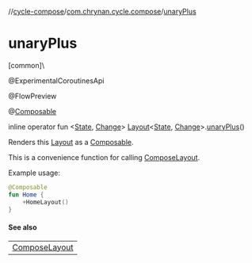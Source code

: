 //[cycle-compose](../../index.md)/[com.chrynan.cycle.compose](index.md)/[unaryPlus](unary-plus.md)

# unaryPlus

[common]\

@ExperimentalCoroutinesApi

@FlowPreview

@[Composable](https://developer.android.com/reference/kotlin/androidx/compose/runtime/Composable.html)

inline operator fun &lt;[State](unary-plus.md), [Change](unary-plus.md)&gt; [Layout](-layout/index.md)&lt;[State](unary-plus.md), [Change](unary-plus.md)&gt;.[unaryPlus](unary-plus.md)()

Renders this [Layout](-layout/index.md) as a [Composable](https://developer.android.com/reference/kotlin/androidx/compose/runtime/Composable.html).

This is a convenience function for calling [ComposeLayout](-compose-layout.md).

Example usage:

```kotlin
@Composable
fun Home {
    +HomeLayout()
}
```

#### See also

| |
|---|
| [ComposeLayout](-compose-layout.md) |
